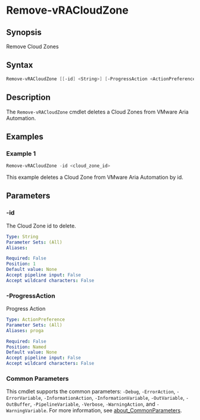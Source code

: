 # Remove-vRACloudZone

## Synopsis

Remove Cloud Zones

## Syntax

```powershell
Remove-vRACloudZone [[-id] <String>] [-ProgressAction <ActionPreference>] [<CommonParameters>]
```

## Description

The `Remove-vRACloudZone` cmdlet deletes a Cloud Zones from VMware Aria Automation.

## Examples

### Example 1

```powershell
Remove-vRACloudZone -id <cloud_zone_id>
```

This example deletes a Cloud Zone from VMware Aria Automation by id.

## Parameters

### -id

The Cloud Zone id to delete.

```yaml
Type: String
Parameter Sets: (All)
Aliases:

Required: False
Position: 1
Default value: None
Accept pipeline input: False
Accept wildcard characters: False
```

### -ProgressAction

Progress Action

```yaml
Type: ActionPreference
Parameter Sets: (All)
Aliases: proga

Required: False
Position: Named
Default value: None
Accept pipeline input: False
Accept wildcard characters: False
```

### Common Parameters

This cmdlet supports the common parameters: `-Debug`, `-ErrorAction`, `-ErrorVariable`, `-InformationAction`, `-InformationVariable`, `-OutVariable`, `-OutBuffer`, `-PipelineVariable`, `-Verbose`, `-WarningAction`, and `-WarningVariable`. For more information, see [about_CommonParameters](http://go.microsoft.com/fwlink/?LinkID=113216).
